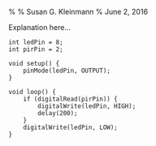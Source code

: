 %
% Susan G. Kleinmann
% June 2, 2016

Explanation here...

    int ledPin = 8;
    int pirPin = 2;

    void setup() {
        pinMode(ledPin, OUTPUT);
    }

    void loop() {
        if (digitalRead(pirPin)) {
            digitalWrite(ledPin, HIGH);
            delay(200);
        }
        digitalWrite(ledPin, LOW);
    }
